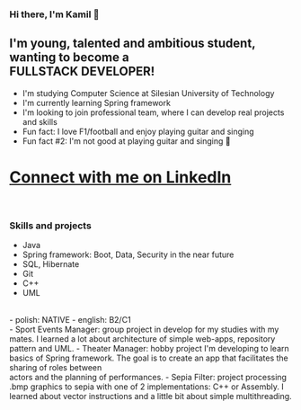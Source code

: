 ### Hi there, I'm Kamil 👋

## I'm young, talented and ambitious student, wanting to become a<br/>FULLSTACK DEVELOPER!
- I'm studying Computer Science at Silesian University of Technology
- I'm currently learning Spring framework
- I'm looking to join professional team, where I can develop real projects and skills
- Fun fact: I love F1/football and enjoy playing guitar and singing
- Fun fact #2: I'm not good at playing guitar and singing 🤣

# [Connect with me on LinkedIn](https://www.linkedin.com/in/k-musialowski)

<br/>

### Skills and projects

- Java
- Spring framework: Boot, Data, Security in the near future
- SQL, Hibernate
- Git
- C++
- UML
<br/>
- polish: NATIVE
- english: B2/C1
<br/>
- Sport Events Manager: group project in develop for my studies with my mates. I learned a lot about architecture of simple web-apps, repository pattern and UML.
- Theater Manager: hobby project I'm developing to learn basics of Spring framework. The goal is to create an app that facilitates the sharing of roles between<br/> actors and the planning of performances.
- Sepia Filter: project processing .bmp graphics to sepia with one of 2 implementations: C++ or Assembly. I learned about vector instructions and a little bit about simple multithreading.
